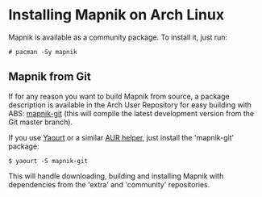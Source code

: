 # Installing Mapnik on Arch Linux

Mapnik is available as a community package. To install it, just run:

    # pacman -Sy mapnik

## Mapnik from Git

If for any reason you want to build Mapnik from source, a package description is available in the Arch User Repository for easy building with ABS: [mapnik-git](https://aur.archlinux.org/packages.php?ID=53270) (this will compile the latest development version from the Git master branch).

If you use [Yaourt](https://wiki.archlinux.org/index.php/Yaourt) or a similar [AUR helper](https://wiki.archlinux.org/index.php/AUR_Helpers), just install the 'mapnik-git' package:

    $ yaourt -S mapnik-git

This will handle downloading, building and installing Mapnik with dependencies from the 'extra' and 'community' repositories.
